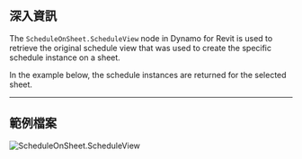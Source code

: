 ## 深入資訊
The `ScheduleOnSheet.ScheduleView` node in Dynamo for Revit is used to retrieve the original schedule view that was used to create the specific schedule instance on a sheet.

In the example below, the schedule instances are returned for the selected sheet.

___
## 範例檔案

![ScheduleOnSheet.ScheduleView](./Revit.Elements.ScheduleOnSheet.ScheduleView_img.jpg)
